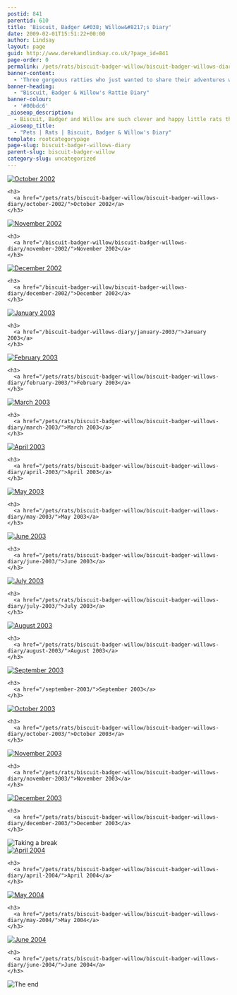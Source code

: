```yaml
---
postid: 841
parentid: 610
title: 'Biscuit, Badger &#038; Willow&#8217;s Diary'
date: 2009-02-01T15:51:22+00:00
author: Lindsay
layout: page
guid: http://www.derekandlindsay.co.uk/?page_id=841
page-order: 0
permalink: /pets/rats/biscuit-badger-willow/biscuit-badger-willows-diary/
banner-content:
  - 'Three gorgeous ratties who just wanted to share their adventures with the world.  Find out what these cheeky little brothers got up to, and what they thought of the world.  Though no longer with us their joy and love of mischief and food still live on through their rattie diary.'
banner-heading:
  - "Biscuit, Badger & Willow's Rattie Diary"
banner-colour:
  - '#00bdc6'
_aioseop_description:
  - Biscuit, Badger and Willow are such clever and happy little rats they wanted to share all adventurous and thoughts with the world.
_aioseop_title:
  - "Pets | Rats | Biscuit, Badger & Willow's Diary"
template: rootcategorypage
page-slug: biscuit-badger-willows-diary
parent-slug: biscuit-badger-willow
category-slug: uncategorized
---
```

<div id="areas" class="fourwide">
  <div class="area">
    <a href="/pets/rats/biscuit-badger-willow/biscuit-badger-willows-diary/october-2002/"><img src="/images/rattiediary/rd_october02.jpg" alt="October 2002" /></a> 
    
    <h3>
      <a href="/pets/rats/biscuit-badger-willow/biscuit-badger-willows-diary/october-2002/">October 2002</a>
    </h3>
  </div>
  
  <div class="area">
    <a href="/pets/rats/biscuit-badger-willow/biscuit-badger-willows-diary/november-2002/"><img src="/images/rattiediary/rd_november02.jpg" alt="November 2002" /></a>
    
    <h3>
      <a href="/biscuit-badger-willow/biscuit-badger-willows-diary/november-2002/">November 2002</a>
    </h3>
  </div>
  
  <div class="area">
    <a href="/pets/rats/biscuit-badger-willow/biscuit-badger-willows-diary/december-2002/"><img src="/images/rattiediary/rd_december02.jpg" alt="December 2002" /></a>
    
    <h3>
      <a href="/biscuit-badger-willow/biscuit-badger-willows-diary/december-2002/">December 2002</a>
    </h3>
  </div>
  
  <div class="area last">
    <a href="/pets/rats/biscuit-badger-willow/biscuit-badger-willows-diary/january-2003/"><img src="/images/rattiediary/rd_january03.jpg" alt="January 2003" /></a>
    
    <h3>
      <a href="/biscuit-badger-willows-diary/january-2003/">January 2003</a>
    </h3>
  </div>
  
  <div class="area">
    <a href="/pets/rats/biscuit-badger-willow/biscuit-badger-willows-diary/february-2003/"><img src="/images/rattiediary/rd_february03.jpg" alt="February 2003" /></a>
    
    <h3>
      <a href="/pets/rats/biscuit-badger-willow/biscuit-badger-willows-diary/february-2003/">February 2003</a>
    </h3>
  </div>
  
  <div class="area">
    <a href="/pets/rats/biscuit-badger-willow/biscuit-badger-willows-diary/march-2003/"><img src="/images/rattiediary/rd_march03.jpg" alt="March 2003" /></a>
    
    <h3>
      <a href="/pets/rats/biscuit-badger-willow/biscuit-badger-willows-diary/march-2003/">March 2003</a>
    </h3>
  </div>
  
  <div class="area">
    <a href="/pets/rats/biscuit-badger-willow/biscuit-badger-willows-diary/april-2003/"><img src="/images/rattiediary/rd_april03.jpg" alt="April 2003" /></a>
    
    <h3>
      <a href="/pets/rats/biscuit-badger-willow/biscuit-badger-willows-diary/april-2003/">April 2003</a>
    </h3>
  </div>
  
  <div class="area last">
    <a href="/pets/rats/biscuit-badger-willow/biscuit-badger-willows-diary/may-2003/"><img src="/images/rattiediary/rd_may03.jpg" alt="May 2003" /></a>
    
    <h3>
      <a href="/pets/rats/biscuit-badger-willow/biscuit-badger-willows-diary/may-2003/">May 2003</a>
    </h3>
  </div>
  
  <div class="area">
    <a href="/pets/rats/biscuit-badger-willow/biscuit-badger-willows-diary/june-2003/"><img src="/images/rattiediary/rd_june03.jpg" alt="June 2003" /></a>
    
    <h3>
      <a href="/pets/rats/biscuit-badger-willow/biscuit-badger-willows-diary/june-2003/">June 2003</a>
    </h3>
  </div>
  
  <div class="area">
    <a href="/pets/rats/biscuit-badger-willow/biscuit-badger-willows-diary/july-2003/"><img src="/images/rattiediary/rd_july03.jpg" alt="July 2003" /></a>
    
    <h3>
      <a href="/pets/rats/biscuit-badger-willow/biscuit-badger-willows-diary/july-2003/">July 2003</a>
    </h3>
  </div>
  
  <div class="area">
    <a href="/pets/rats/biscuit-badger-willow/biscuit-badger-willows-diary/august-2003/"><img src="/images/rattiediary/rd_august03.jpg" alt="August 2003" /></a>
    
    <h3>
      <a href="/pets/rats/biscuit-badger-willow/biscuit-badger-willows-diary/august-2003/">August 2003</a>
    </h3>
  </div>
  
  <div class="area last">
    <a href="/pets/rats/biscuit-badger-willow/biscuit-badger-willows-diary/september-2003/"><img src="/images/rattiediary/rd_september03.jpg" alt="September 2003" /></a>
    
    <h3>
      <a href="/september-2003/">September 2003</a>
    </h3>
  </div>
  
  <div class="area">
    <a href="/pets/rats/biscuit-badger-willow/biscuit-badger-willows-diary/october-2003/"><img src="/images/rattiediary/rd_october03.jpg" alt="October 2003" /></a>
    
    <h3>
      <a href="/pets/rats/biscuit-badger-willow/biscuit-badger-willows-diary/october-2003/">October 2003</a>
    </h3>
  </div>
  
  <div class="area">
    <a href="/pets/rats/biscuit-badger-willow/biscuit-badger-willows-diary/november-2003/"><img src="/images/rattiediary/rd_november03.jpg" alt="November 2003" /></a>
    
    <h3>
      <a href="/pets/rats/biscuit-badger-willow/biscuit-badger-willows-diary/november-2003/">November 2003</a>
    </h3>
  </div>
  
  <div class="area">
    <a href="/pets/rats/biscuit-badger-willow/biscuit-badger-willows-diary/december-2003/"><img src="/images/rattiediary/rd_december03.jpg" alt="December 2003" /></a>
    
    <h3>
      <a href="/pets/rats/biscuit-badger-willow/biscuit-badger-willows-diary/december-2003/">December 2003</a>
    </h3>
  </div>
  
  <div class="area last">
    <img src="/images/rattiediary/rd_january04.png" alt="Taking a break" />
  </div>
  
  <div class="area">
    <a href="/pets/rats/biscuit-badger-willow/biscuit-badger-willows-diary/april-2004/"><img src="/images/rattiediary/rd_april04.jpg" alt="April 2004" /></a>
    
    <h3>
      <a href="/pets/rats/biscuit-badger-willow/biscuit-badger-willows-diary/april-2004/">April 2004</a>
    </h3>
  </div>
  
  <div class="area">
    <a href="/pets/rats/biscuit-badger-willow/biscuit-badger-willows-diary/may-2004/"><img src="/images/rattiediary/rd_may04.jpg" alt="May 2004" /></a>
    
    <h3>
      <a href="/pets/rats/biscuit-badger-willow/biscuit-badger-willows-diary/may-2004/">May 2004</a>
    </h3>
  </div>
  
  <div class="area">
    <a href="/pets/rats/biscuit-badger-willow/biscuit-badger-willows-diary/june-2004/"><img src="/images/rattiediary/rd_june04.jpg" alt="June 2004" /></a>
    
    <h3>
      <a href="/pets/rats/biscuit-badger-willow/biscuit-badger-willows-diary/june-2004/">June 2004</a>
    </h3>
  </div>
  
  <div class="area last">
    <img src="/images/rattiediary/rd_end.png" alt="The end" />
  </div>
</div>